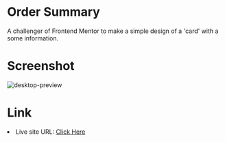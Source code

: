 <h1>Order Summary</h1>
A challenger of Frontend Mentor to make a simple design of a 'card' with a some information.

<h1>Screenshot</h1>

![desktop-preview](https://github.com/diogo-s4ntos/Order-summary/assets/117995697/074c4ec7-1d70-4f8d-b977-e0c53512bd74)

<h1>Link</h1>
<li>Live site URL: <a href="https://diogo-s4ntos.github.io/Order-Summary/">Click Here</a></li>

